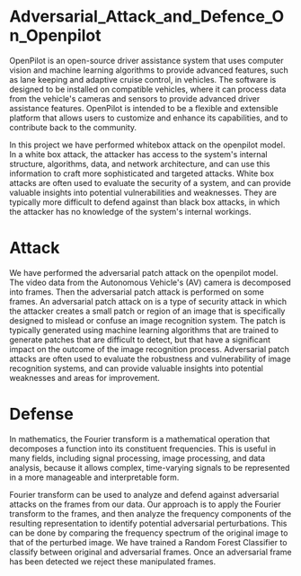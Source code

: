# Adversarial_Attack_and_Defence_On_Openpilot

OpenPilot is an open-source driver assistance system that uses computer vision and machine learning algorithms to provide advanced features, such as lane keeping and adaptive cruise control, in vehicles. The software is designed to be installed on compatible vehicles, where it can process data from the vehicle's cameras and sensors to provide advanced driver assistance features. OpenPilot is intended to be a flexible and extensible platform that allows users to customize and enhance its capabilities, and to contribute back to the community.

In this project we have performed whitebox attack on the openpilot model. 
In a white box attack, the attacker has access to the system's internal structure, algorithms, data, and network architecture, and can use this information to craft more sophisticated and targeted attacks. White box attacks are often used to evaluate the security of a system, and can provide valuable insights into potential vulnerabilities and weaknesses. They are typically more difficult to defend against than black box attacks, in which the attacker has no knowledge of the system's internal workings.

# Attack

We have performed the adversarial patch attack on the openpilot model. The video data from the Autonomous Vehicle's (AV) camera is decomposed into frames. Then the adversarial patch attack is performed on some frames. An adversarial patch attack on is a type of security attack in which the attacker creates a small patch or region of an image that is specifically designed to mislead or confuse an image recognition system. The patch is typically generated using machine learning algorithms that are trained to generate patches that are difficult to detect, but that have a significant impact on the outcome of the image recognition process. Adversarial patch attacks are often used to evaluate the robustness and vulnerability of image recognition systems, and can provide valuable insights into potential weaknesses and areas for improvement. 



# Defense 
In mathematics, the Fourier transform is a mathematical operation that decomposes a function into its constituent frequencies. This is useful in many fields, including signal processing, image processing, and data analysis, because it allows complex, time-varying signals to be represented in a more manageable and interpretable form. 

Fourier transform can be used to analyze and defend against adversarial attacks on the frames from our data. Our approach is to apply the Fourier transform to the frames, and then analyze the frequency components of the resulting representation to identify potential adversarial perturbations. This can be done by comparing the frequency spectrum of the original image to that of the perturbed image. We have trained a Random Forest Classifier to classify between original and adversarial frames. Once an adversarial frame has been detected we reject these manipulated frames. 
